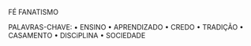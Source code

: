 FÉ 
FANATISMO

PALAVRAS-CHAVE:
• ENSINO
• APRENDIZADO
• CREDO
• TRADIÇÃO
• CASAMENTO
• DISCiPLINA
• SOCIEDADE
